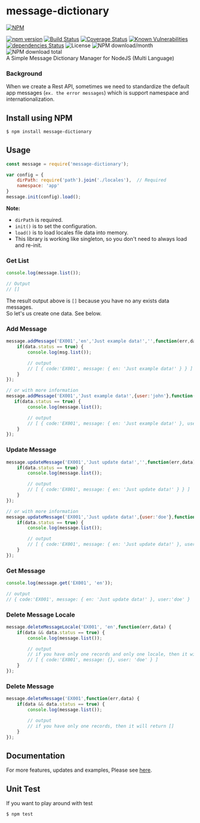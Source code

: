 # message-dictionary
[![NPM](https://nodei.co/npm/message-dictionary.png?downloads=true&downloadRank=true&stars=true)](https://nodei.co/npm/message-dictionary/)  
  
[![npm version](https://img.shields.io/npm/v/message-dictionary.svg?style=flat-square)](https://www.npmjs.org/package/message-dictionary)
[![Build Status](https://travis-ci.org/aalfiann/message-dictionary.svg?branch=master)](https://travis-ci.org/aalfiann/message-dictionary)
[![Coverage Status](https://coveralls.io/repos/github/aalfiann/message-dictionary/badge.svg?branch=master)](https://coveralls.io/github/aalfiann/message-dictionary?branch=master)
[![Known Vulnerabilities](https://snyk.io//test/github/aalfiann/message-dictionary/badge.svg?targetFile=package.json)](https://snyk.io//test/github/aalfiann/message-dictionary?targetFile=package.json)
[![dependencies Status](https://david-dm.org/aalfiann/message-dictionary/status.svg)](https://david-dm.org/aalfiann/message-dictionary)
![License](https://img.shields.io/npm/l/message-dictionary)
![NPM download/month](https://img.shields.io/npm/dm/message-dictionary.svg)
![NPM download total](https://img.shields.io/npm/dt/message-dictionary.svg)  
A Simple Message Dictionary Manager for NodeJS (Multi Language)


### Background
When we create a Rest API, sometimes we need to standardize the default app messages (`ex. the error messages`) which is support namespace and internationalization.

## Install using NPM
```bash
$ npm install message-dictionary
```

## Usage
```javascript
const message = require('message-dictionary');

var config = {
    dirPath: require('path').join('./locales'),  // Required
    namespace: 'app'
}
message.init(config).load();
```  
**Note:**
- `dirPath` is required.
- `init()` is to set the configuration.
- `load()` is to load locales file data into memory.
- This library is working like singleton, so you don't need to always load and re-init.


### Get List
```javascript
console.log(message.list());

// Output
// []
```
The result output above is `[]` because you have no any exists data messages.  
So let's us create one data. See below.  

### Add Message
```javascript
message.addMessage('EX001','en','Just example data!','',function(err,data) {
    if(data.status == true) {
        console.log(msg.list());

        // output
        // [ { code:'EX001', message: { en: 'Just example data!' } } ]
    }
});

// or with more information
message.addMessage('EX001','Just example data!',{user:'john'},function(err,data) {
   if(data.status == true) {
        console.log(message.list());

        // output
        // [ { code:'EX001', message: { en: 'Just example data!' }, user: 'john' } ]
    }
});
```

### Update Message
```javascript
message.updateMessage('EX001','Just update data!','',function(err,data) {
    if(data.status == true) {
        console.log(message.list());

        // output
        // [ { code:'EX001', message: { en: 'Just update data!' } } ]
    } 
});

// or with more information
message.updateMessage('EX001','Just update data!',{user:'doe'},function(err,data) {
    if(data.status == true) {
        console.log(message.list());

        // output
        // [ { code:'EX001', message: { en: 'Just update data!' }, user:'doe' } ]
    }
});
```

### Get Message
```javascript
console.log(message.get('EX001', 'en'));

// output
// { code:'EX001', message: { en: 'Just update data!' }, user:'doe' }
```

### Delete Message Locale
```javascript
message.deleteMessageLocale('EX001', 'en',function(err,data) {
    if(data && data.status == true) {
        console.log(message.list());

        // output
        // if you have only one records and only one locale, then it will return 
        // [ { code:'EX001', message: {}, user: 'doe' } ]
    } 
});
```

### Delete Message
```javascript
message.deleteMessage('EX001',function(err,data) {
    if(data && data.status == true) {
        console.log(message.list());

        // output
        // if you have only one records, then it will return []
    } 
});
```

## Documentation
For more features, updates and examples, Please see [here](https://github.com/aalfiann/message-dictionary/wiki).

## Unit Test
If you want to play around with test
```bash
$ npm test
```